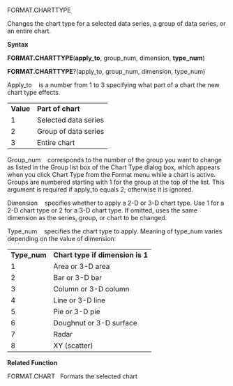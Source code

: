 FORMAT.CHARTTYPE

Changes the chart type for a selected data series, a group of data
series, or an entire chart.

**Syntax**

**FORMAT.CHARTTYPE**(**apply\_to**, group\_num, dimension,
**type\_num**)

**FORMAT.CHARTTYPE**?(apply\_to, group\_num, dimension, type\_num)

Apply\_to    is a number from 1 to 3 specifying what part of a chart the
new chart type effects.

|           |                      |
| --------- | -------------------- |
| **Value** | **Part of chart**    |
| 1         | Selected data series |
| 2         | Group of data series |
| 3         | Entire chart         |

Group\_num    corresponds to the number of the group you want to change
as listed in the Group list box of the Chart Type dialog box, which
appears when you click Chart Type from the Format menu while a chart is
active. Groups are numbered starting with 1 for the group at the top of
the list. This argument is required if apply\_to equals 2; otherwise it
is ignored.

Dimension    specifies whether to apply a 2-D or 3-D chart type. Use 1
for a 2-D chart type or 2 for a 3-D chart type. If omitted, uses the
same dimension as the series, group, or chart to be changed.

Type\_num    specifies the chart type to apply. Meaning of type\_num
varies depending on the value of dimension:

|               |                                  |
| ------------- | -------------------------------- |
| **Type\_num** | **Chart type if dimension is 1** |
| 1             | Area or 3-D area                 |
| 2             | Bar or 3-D bar                   |
| 3             | Column or 3-D column             |
| 4             | Line or 3-D line                 |
| 5             | Pie or 3-D pie                   |
| 6             | Doughnut or 3-D surface          |
| 7             | Radar                            |
| 8             | XY (scatter)                     |

**Related Function**

FORMAT.CHART   Formats the selected chart


